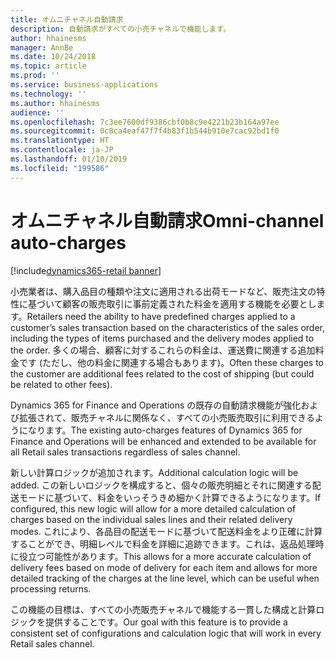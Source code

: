 ```yaml
---
title: オムニチャネル自動請求
description: 自動請求がすべての小売チャネルで機能します。
author: hhainesms
manager: AnnBe
ms.date: 10/24/2018
ms.topic: article
ms.prod: ''
ms.service: business-applications
ms.technology: ''
ms.author: hhainesms
audience: ''
ms.openlocfilehash: 7c3ee7600df9386cbf0b8c9e4221b23b164a97ee
ms.sourcegitcommit: 0c8ca4eaf47f7f4b83f1b544b910e7cac92bd1f0
ms.translationtype: HT
ms.contentlocale: ja-JP
ms.lasthandoff: 01/10/2019
ms.locfileid: "199586"
---
```

# <a name="omni-channel-auto-charges"></a><span data-ttu-id="1fa4f-103">オムニチャネル自動請求</span><span class="sxs-lookup"><span data-stu-id="1fa4f-103">Omni-channel auto-charges</span></span>

[!include[dynamics365-retail banner](../includes/dynamics365-retail.md)]

<span data-ttu-id="1fa4f-104">小売業者は、購入品目の種類や注文に適用される出荷モードなど、販売注文の特性に基づいて顧客の販売取引に事前定義された料金を適用する機能を必要とします。</span><span class="sxs-lookup"><span data-stu-id="1fa4f-104">Retailers need the ability to have predefined charges applied to a customer’s sales transaction based on the characteristics of the sales order, including the types of items purchased and the delivery modes applied to the order.</span></span> <span data-ttu-id="1fa4f-105">多くの場合、顧客に対するこれらの料金は、運送費に関連する追加料金です (ただし、他の料金に関連する場合もあります)。</span><span class="sxs-lookup"><span data-stu-id="1fa4f-105">Often these charges to the customer are additional fees related to the cost of shipping (but could be related to other fees).</span></span>

<span data-ttu-id="1fa4f-106">Dynamics 365 for Finance and Operations の既存の自動請求機能が強化および拡張されて、販売チャネルに関係なく、すべての小売販売取引に利用できるようになります。</span><span class="sxs-lookup"><span data-stu-id="1fa4f-106">The existing auto-charges features of Dynamics 365 for Finance and Operations will be enhanced and extended to be available for all Retail sales transactions regardless of sales channel.</span></span>

<span data-ttu-id="1fa4f-107">新しい計算ロジックが追加されます。</span><span class="sxs-lookup"><span data-stu-id="1fa4f-107">Additional calculation logic will be added.</span></span> <span data-ttu-id="1fa4f-108">この新しいロジックを構成すると、個々の販売明細とそれに関連する配送モードに基づいて、料金をいっそうきめ細かく計算できるようになります。</span><span class="sxs-lookup"><span data-stu-id="1fa4f-108">If configured, this new logic will allow for a more detailed calculation of charges based on the individual sales lines and their related delivery modes.</span></span>  <span data-ttu-id="1fa4f-109">これにより、各品目の配送モードに基づいて配送料金をより正確に計算することができ、明細レベルで料金を詳細に追跡できます。これは、返品処理時に役立つ可能性があります。</span><span class="sxs-lookup"><span data-stu-id="1fa4f-109">This allows for a more accurate calculation of delivery fees based on mode of delivery for each item and allows for more detailed tracking of the charges at the line level, which can be useful when processing returns.</span></span>

<span data-ttu-id="1fa4f-110">この機能の目標は、すべての小売販売チャネルで機能する一貫した構成と計算ロジックを提供することです。</span><span class="sxs-lookup"><span data-stu-id="1fa4f-110">Our goal with this feature is to provide a consistent set of configurations and calculation logic that will work in every Retail sales channel.</span></span>

